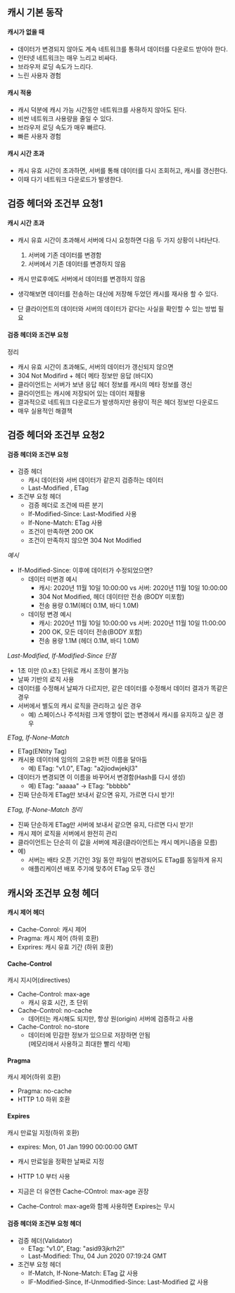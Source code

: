 ## 캐시 기본 동작

#### 캐시가 없을 때
- 데이터가 변경되지 않아도 계속 네트워크를 통햐서 데이터를 다운로드 받아야 한다.
- 인터넷 네트워크는 매우 느리고 비싸다.
- 브라우저 로딩 속도가 느리다.
- 느린 사용자 경험

#### 캐시 적용
- 캐시 덕분에 캐시 가능 시간동안 네트워크를 사용하지 않아도 된다.
- 비싼 네트워크 사용량을 줄일 수 있다.
- 브라우저 로딩 속도가 매우 빠르다.
- 빠른 사용자 경험


#### 캐시 시간 초과
- 캐시 유효 시간이 초과하면, 서버를 통해 데이터를 다시 조회허고, 캐시를 갱신한다.
- 이때 다기 네트워크 다운로드가 발생한다.


## 검증 헤더와 조건부 요청1

#### 캐시 시간 초과

- 캐시 유효 시간이 초과해서 서버에 다시 요청하면 다음 두 가지 상황이 나타난다.
    1. 서버에 기존 데이터를 변경함
    2. 서버에서 기존 데이터를 변경하지 않음

- 캐시 만료후에도 서버에서 데이터를 변경하지 않음
- 생각해보면 데이터를 전송하는 대신에 저장해 두었던 캐시를 재사용 할 수 있다.
- 단 클라이언트의 데이터와 서버의 데이터가 같다는 사실을 확인할 수 있는 방법 필요


#### 검증 헤더와 조건부 요청
정리

- 캐시 유효 시간이 초과해도, 서버의 데이터가 갱신되지 않으면
- 304 Not Modifird + 헤더 메타 정보만 응답 (바디X)
- 클라이언트는 서버가 보낸 응답 헤더 정보를 캐시의 메타 정보를 갱신
- 클라이언트는 캐시에 저장되어 있는 데이터 재활용
- 결과적으로 네트워크 다운로드가 발생하지만 용량이 적은 헤더 정보만 다운로드
- 매우 실용적인 해결책


## 검증 헤더와 조건부 요청2

#### 검증 헤더와 조건부 요청

- 검증 헤더
    - 캐시 데이터와 서버 데이터가 같은지 검증하는 데이터
    - Last-Modified , ETag
- 조건부 요청 헤더
    - 검증 헤더로 조건에 따른 분기
    - If-Modified-Since: Last-Modified 사용
    - If-None-Match: ETag 사용
    - 조건이 만족하면 200 OK 
    - 조건이 만족하지 않으면 304 Not Modified

*예시*

- If-Modified-Since: 이후에 데이터가 수정되었으면?
    - 데이터 미변경 예시
        - 캐시: 2020년 11월 10일 10:00:00 vs 서버: 2020년 11월 10일 10:00:00
        - 304 Not Modified, 헤더 데이터만 전송 (BODY 미포함)
        - 전송 용량 0.1M(헤더 0.1M, 바디 1.0M)
    - 데이텅 변경 예시
        - 캐시: 2020년 11월 10일 10:00:00 vs 서버: 2020년 11월 10일 11:00:00
        - 200 OK, 모든 데이터 전송(BODY 포함)
        - 전송 용량 1.1M (헤더 0.1M, 바디 1.0M)


*Last-Modified, If-Modified-Since 단점*

- 1초 미만 (0.x초) 단위로 캐시 조정이 불가능
- 날짜 기반의 로직 사용
- 데이터를 수정해서 날짜가 다르지만, 같은 데이터를 수정해서 데이터 결과가 똑같은 경우
- 서버에서 별도의 캐시 로직을 관리하고 싶은 경우
    - 예) 스페이스나 주석처럼 크게 영향이 없는 변경에서 캐시를 유지하고 싶은 경우


*ETag, If-None-Match*

- ETag(ENtity Tag)
- 캐시용 데이터에 임의의 고유한 버전 이름을 달아둠
    - 예) ETag: "v1.0", ETag: "a2jiodwjekjl3"
- 데이터가 변경되면 이 이름을 바꾸어서 변경함(Hash를 다시 생성)
    - 예) ETag: "aaaaa" -> ETag: "bbbbb"
- 진짜 단순하게 ETag만 보내서 같으면 유지, 가르면 다시 받기!


*ETag, If-None-Match 정리*
- 진짜 단순하게 ETag만 서버에 보내서 같으면 유지, 다르면 다시 받기!
- 캐시 제어 로직을 서버에서 완전히 관리
- 클라이언트는 단순히 이 값을 서버에 제공(클라이언트는 캐시 메커니즘을 모름)
- 예)
    - 서버는 배타 오픈 기간인 3일 동안 파일이 변경되어도 ETag를 동일하게 유지
    - 애플리케이션 배포 주기에 맞추어 ETag 모두 갱신


## 캐시와 조건부 요청 헤더

#### 캐시 제어 헤더
- Cache-Conrol: 캐시 제어
- Pragma: 캐시 제어 (하위 호환)
- Exprires: 캐시 유효 기간 (하위 호환)

#### Cache-Control
캐시 지시어(directives)

- Cache-Control: max-age
    - 캐시 유효 시간, 초 단위
- Cache-Control: no-cache
    - 데어터는 캐시해도 되지만, 항상 원(origin) 서버에 검증하고 사용
- Cache-Control: no-store
    - 데이터에 민감한 정보가 있으므로 저장하면 안됨<br>
    (메모리애서 사용하고 최대한 빨리 삭제)


#### Pragma
캐시 제어(하위 호환)
- Pragma: no-cache
- HTTP 1.0 하위 호환


#### Expires
캐시 만료일 지정(하위 호환)

- expires: Mon, 01 Jan 1990 00:00:00 GMT

- 캐시 만료일을 정확한 날짜로 지정
- HTTP 1.0 부터 사용
- 지금은 더 유연한 Cache-COntrol: max-age 권장
- Cache-Control: max-age와 함께 사용하면 Expires는 무시

#### 검증 헤더와 조건부 요청 헤더

- 검증 헤더(Validator)
    - ETag: "v1.0", Etag: "asid93jkrh2!"
    - Last-Modified: Thu, 04 Jun 2020 07:19:24 GMT
- 조건부 요청 헤더
    - If-Match, If-None-Match: ETag 값 사용
    - IF-Modified-Since, If-Unmodified-Since: Last-Modified 값 사용